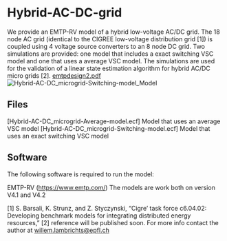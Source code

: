 # Hybrid-AC-DC-grid

We provide an EMTP-RV model of a hybrid low-voltage AC/DC grid. The 18 node AC grid (identical to the CIGREE low-voltage distribution grid [1]) is coupled using 4 voltage source converters to an 8 node DC grid. Two simulations are provided: one model that includes a exact switching VSC model and one that uses a average VSC model. The simulations are used for the validation of a linear state estimation algorithm for hybrid AC/DC micro grids [2].
[emtpdesign2.pdf](https://github.com/DESL-EPFL/Hybrid-AC-DC-grid/files/7829160/emtpdesign2.pdf)
![Hybrid-AC-DC_microgrid-Switching-model_Model](https://user-images.githubusercontent.com/57922986/148554929-0837b800-e74c-494c-8a78-da4965ce5d38.jpg)

## Files

[Hybrid-AC-DC_microgrid-Average-model.ecf] Model that uses an average VSC model
[Hybrid-AC-DC_microgrid-Switching-model.ecf] Model that uses an exact switching VSC model


## Software
The following software is required to run the model:

EMTP-RV (https://www.emtp.com/) The models are work both on version V4.1 and V4.2 


[1] S. Barsali, K. Strunz, and Z. Styczynski, “Cigre’ task force c6.04.02: Developing benchmark models for integrating distributed energy resources,”
[2] reference will be published soon. For more info contact the author at willem.lambrichts@epfl.ch

